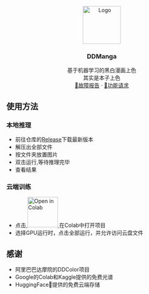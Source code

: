 <p align="center">
  <a href="https://www.google.com/search?q=Emoji+Kitchen">
    <img src="https://www.gstatic.com/android/keyboard/emojikitchen/20241021/u1f3a8/u1f3a8_u1f9e0.png" alt="Logo" width=100 height=100>
  </a>



<h3 align="center">DDManga</h3>

  <p align="center">
    基于机器学习的黑白漫画上色
    <br>
    其实是本子上色
    <br>
    <a href="https://github.com/4evergr8/Thousand2OneColor/issues/new">🐞故障报告</a>
    ·
    <a href="https://github.com/4evergr8/Thousand2OneColor/issues/new">🏹功能请求</a>
  </p>




## 使用方法
### 本地推理
* 前往仓库的[Release](https://huggingface.co/4evergr8/DDColor/tree/main)下载最新版本
* 解压出全部文件
* 按文件夹放置图片
* 双击运行,等待推理完毕
* 查看结果 


### 云端训练
* 点击<a href="https://colab.research.google.com/github/4evergr8/Thousand2OneColor/blob/main/notebooks/DDColor_Colab.ipynb" target="_blank">
  <img src="https://colab.research.google.com/assets/colab-badge.svg" alt="Open in Colab" width="80">
</a>在Colab中打开项目
* 选择GPU运行时，点击全部运行，并允许访问云盘文件




## 感谢
* 阿里巴巴达摩院的DDColor项目
* Google的Colab和Kaggle提供的免费光谱
* HuggingFace🤗提供的免费云端存储
